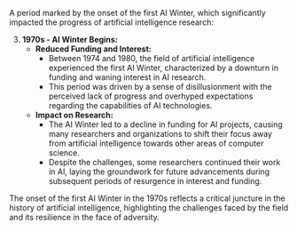 A period marked by the onset of the first AI Winter, which significantly impacted the progress of artificial intelligence research:

3. **1970s - AI Winter Begins:**
    - **Reduced Funding and Interest:**
        - Between 1974 and 1980, the field of artificial intelligence experienced the first AI Winter, characterized by a downturn in funding and waning interest in AI research.
        - This period was driven by a sense of disillusionment with the perceived lack of progress and overhyped expectations regarding the capabilities of AI technologies.
    - **Impact on Research:**
        - The AI Winter led to a decline in funding for AI projects, causing many researchers and organizations to shift their focus away from artificial intelligence towards other areas of computer science.
        - Despite the challenges, some researchers continued their work in AI, laying the groundwork for future advancements during subsequent periods of resurgence in interest and funding.

The onset of the first AI Winter in the 1970s reflects a critical juncture in the history of artificial intelligence, highlighting the challenges faced by the field and its resilience in the face of adversity.